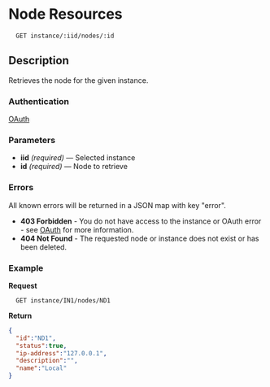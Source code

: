 # Node Resources

```
  GET instance/:iid/nodes/:id
```

## Description

Retrieves the node for the given instance.

### Authentication

[OAuth](https://github.com/userevents/charon)

### Parameters

- **iid** _(required)_ — Selected instance
- **id** _(required)_ — Node to retrieve

### Errors

All known errors will be returned in a JSON map with key "error".

- **403 Forbidden** - You do not have access to the instance or OAuth error - see [OAuth](https://github.com/userevents/charon) for more information.
- **404 Not Found** - The requested node or instance does not exist or has been deleted.

### Example

**Request**

```
  GET instance/IN1/nodes/ND1
```

**Return**

```json
{
  "id":"ND1",
  "status":true,
  "ip-address":"127.0.0.1",
  "description":"",
  "name":"Local"
}
```
